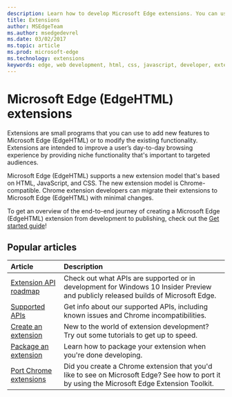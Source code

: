 ```yaml
---
description: Learn how to develop Microsoft Edge extensions. You can use these small programs to add new features to Microsoft Edge or to modify existing functionality.
title: Extensions
author: MSEdgeTeam
ms.author: msedgedevrel
ms.date: 03/02/2017
ms.topic: article
ms.prod: microsoft-edge
ms.technology: extensions
keywords: edge, web development, html, css, javascript, developer, extensions
---
```


#  Microsoft Edge (EdgeHTML) extensions

Extensions are small programs that you can use to add new features to Microsoft Edge (EdgeHTML) or to modify the existing functionality. Extensions are intended to improve a user’s day-to-day browsing experience by providing niche functionality that's important to targeted audiences.

Microsoft Edge (EdgeHTML) supports a new extension model that's based on HTML, JavaScript, and CSS. The new extension model is Chrome-compatible. Chrome extension developers can migrate their extensions to Microsoft Edge (EdgeHTML) with minimal changes.

To get an overview of the end-to-end journey of creating a Microsoft Edge (EdgeHTML) extension from development to publishing, check out the [Get started guide](./extensions/getting-started.md)!


## Popular articles

        
| Article | Description | 
| :------------------- | :------------------- |
| [Extension API roadmap](./extensions/api-support/extension-api-roadmap.md) | Check out what APIs are supported or in development for Windows 10 Insider Preview and publicly released builds of Microsoft Edge. |
| [Supported APIs](./extensions/api-support/supported-apis.md) | Get info about our supported APIs, including known issues and Chrome incompatibilities.
| [Create an extension](./extensions/guides/creating-an-extension.md) | New to the world of extension development? Try out some tutorials to get up to speed. |
| [Package an extension](./extensions/guides/packaging.md) | Learn how to package your extension when you're done developing. |
| [Port Chrome extensions](./extensions/guides/porting-chrome-extensions.md) | Did you create a Chrome extension that you'd like to see on Microsoft Edge? See how to port it by using the Microsoft Edge Extension Toolkit. |

